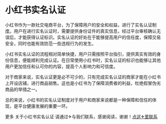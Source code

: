# 小红书实名认证

小红书作为一款社交电商平台，为了保障用户的安全和权益，进行了实名认证制度。用户在进行实名认证时，需要提供身份证件的真实信息，经过平台审核确认无误后，才能获得认证标识。实名认证的好处在于能够提高用户的信任度，保障交易安全，同时也能有效防范一些违规行为的发生。

小红书实名认证的流程相对简单快捷，用户只需按照平台指引，提供真实有效的身份信息，便能顺利完成认证。在日常使用小红书时，实名认证的标识也能够让其他用户更加信任和认可你的内容，提高个人影响力和可信度。

对于商家来说，实名认证更是必不可少的，只有完成实名认证的商家才能在小红书上开设店铺，进行商品销售。这也是小红书为了保障消费者的利益，杜绝假冒伪劣商品的举措之一。

总的来说，小红书的实名认证制度对于用户和商家来说都是一种保障和信任的体现，是平台健康发展的重要一环。

更多 关于小红书实名认证 请通过✈与我们联系，感谢阅读，谢谢！[点这✈里联系](https://sms.k02.cc)